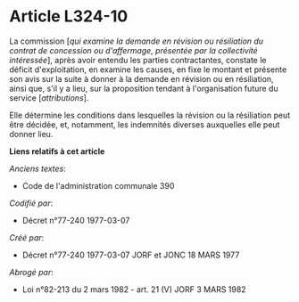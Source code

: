 # Article L324-10

La commission [*qui examine la demande en révision ou résiliation du contrat de concession ou d'affermage, présentée par la
collectivité intéressée*], après avoir entendu les parties contractantes, constate le déficit d'exploitation, en examine les
causes, en fixe le montant et présente son avis sur la suite à donner à la demande en révision ou en résiliation, ainsi que,
s'il y a lieu, sur la proposition tendant à l'organisation future du service [*attributions*].

Elle détermine les conditions dans lesquelles la révision ou la résiliation peut être décidée, et, notamment, les indemnités
diverses auxquelles elle peut donner lieu.

**Liens relatifs à cet article**

_Anciens textes_:

  - Code de l'administration communale 390

_Codifié par_:

  - Décret n°77-240 1977-03-07

_Créé par_:

  - Décret n°77-240 1977-03-07 JORF et JONC 18 MARS 1977

_Abrogé par_:

  - Loi n°82-213 du 2 mars 1982 - art. 21 (V) JORF 3 MARS 1982
